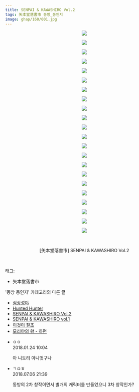 ```yaml
---
title: SENPAI & KAWASHIRO Vol.2
tags: 矢本堂落書市 동방_동인지
image: ghap/160/001.jpg
---
```

<div class="article">
<p style="text-align: center; clear: none; float: none;"><img src="{{ site.nasurl }}/ghap/160/001.jpg"/></p>
<p style="text-align: center; clear: none; float: none;"><img src="{{ site.nasurl }}/ghap/160/002.jpg"/></p>
<p style="text-align: center; clear: none; float: none;"><img src="{{ site.nasurl }}/ghap/160/003.jpg"/></p>
<p style="text-align: center; clear: none; float: none;"><img src="{{ site.nasurl }}/ghap/160/004.jpg"/></p>
<p style="text-align: center; clear: none; float: none;"><img src="{{ site.nasurl }}/ghap/160/005.jpg"/></p>
<p style="text-align: center; clear: none; float: none;"><img src="{{ site.nasurl }}/ghap/160/006.jpg"/></p>
<p style="text-align: center; clear: none; float: none;"><img src="{{ site.nasurl }}/ghap/160/007.jpg"/></p>
<p style="text-align: center; clear: none; float: none;"><img src="{{ site.nasurl }}/ghap/160/008.jpg"/></p>
<p style="text-align: center; clear: none; float: none;"><img src="{{ site.nasurl }}/ghap/160/009.jpg"/></p>
<p style="text-align: center; clear: none; float: none;"><img src="{{ site.nasurl }}/ghap/160/010.jpg"/></p>
<p style="text-align: center; clear: none; float: none;"><img src="{{ site.nasurl }}/ghap/160/011.jpg"/></p>
<p style="text-align: center; clear: none; float: none;"><img src="{{ site.nasurl }}/ghap/160/012.jpg"/></p>
<p style="text-align: center; clear: none; float: none;"><img src="{{ site.nasurl }}/ghap/160/013.jpg"/></p>
<p style="text-align: center; clear: none; float: none;"><img src="{{ site.nasurl }}/ghap/160/014.jpg"/></p>
<p style="text-align: center; clear: none; float: none;"><img src="{{ site.nasurl }}/ghap/160/015.jpg"/></p>
<p style="text-align: center; clear: none; float: none;"><img src="{{ site.nasurl }}/ghap/160/016.jpg"/></p>
<p style="text-align: center; clear: none; float: none;"><img src="{{ site.nasurl }}/ghap/160/017.jpg"/></p>
<p style="text-align: center; clear: none; float: none;"><img src="{{ site.nasurl }}/ghap/160/018.jpg"/></p>
<p style="text-align: center; clear: none; float: none;"><img src="{{ site.nasurl }}/ghap/160/019.jpg"/></p>
<p style="text-align: center; clear: none; float: none;"><img src="{{ site.nasurl }}/ghap/160/020.jpg"/></p>
<p style="text-align: center; clear: none; float: none;"><img src="{{ site.nasurl }}/ghap/160/021.jpg"/></p>
<p style="text-align: center; clear: none; float: none;"><img src="{{ site.nasurl }}/ghap/160/022.jpg"/></p>
<p style="text-align: center; clear: none; float: none;"><br/></p>
<p style="text-align: center; clear: none; float: none;">[矢本堂落書市] SENPAI &amp; KAWASHIRO Vol.2</p>
<p><br/></p>
</div><div class="tagTrail">
<p>태그: </p>
<ul>
<li>矢本堂落書市</li>
</ul>
</div><div class="another">
<p>'동방 동인지' 카테고리의 다른 글</p>
<ul>
<li><a href="/2016-06-18-ghap_162">심상성야</a></li>
<li><a href="/2016-06-18-ghap_161">Hunted Hunter</a></li>
<li><a href="/2016-06-18-ghap_160">SENPAI &amp; KAWASHIRO Vol.2</a></li>
<li><a href="/2016-06-18-ghap_159">SENPAI &amp; KAWASHIRO vol.1</a></li>
<li><a href="/2016-06-18-ghap_158">이것이 칠초</a></li>
<li><a href="/2016-06-18-ghap_157">모리야의 왕 - 하편</a></li>
</ul>
</div><div class="cb_module cb_fluid">
<div class="cb_wrt cb_profile">
<div class="comment">
<ul>
<li class="cb_thumb_off" id="comment15181640">
<div class="cb_comment_area">
<div class="cb_info_area">
<div class="cb_section">
<span class="cb_nick_name">ㅇㅇ</span>
</div>
<div class="cb_section">
<span class="cb_date">2018.01.24 10:04 </span>
</div>
</div>
<div class="cb_dsc_comment">
<p class="cb_dsc">
											아 니토리 아니엇구나
										</p>
</div>
</div></li>
<li class="cb_thumb_off" id="comment15281686">
<div class="cb_comment_area">
<div class="cb_info_area">
<div class="cb_section">
<span class="cb_nick_name">ㄱㅁㅎ</span>
</div>
<div class="cb_section">
<span class="cb_date">2018.07.06 21:39 </span>
</div>
</div>
<div class="cb_dsc_comment">
<p class="cb_dsc">
											동방의 2차 창작이면서 별개의 캐릭터를 만들었으니 3차 창작인가?
										</p>
</div>
</div></li>
</ul>
</div>
</div><!-- commentList close -->
</div>